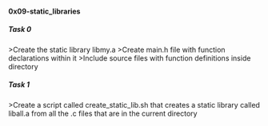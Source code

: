 <h4>0x09-static_libraries</h4>    

<h5>Task 0</h5>
>Create the static library libmy.a       
>Create main.h file with function declarations within it           
>Include source files with function definitions inside directory         

<h5>Task 1</h5> 
>Create a script called create_static_lib.sh that creates a static library called liball.a from all the .c files that are in the current directory   
